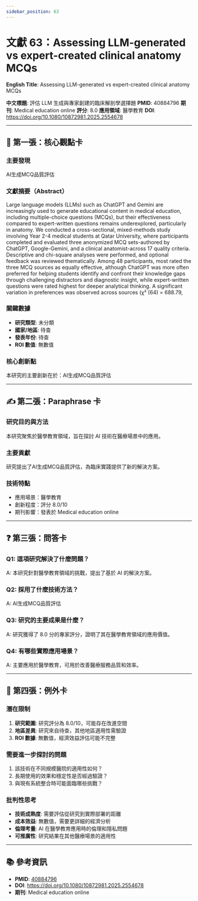 ```yaml
---
sidebar_position: 63
---
```


# 文獻 63：Assessing LLM-generated vs expert-created clinical anatomy MCQs

**English Title**: Assessing LLM-generated vs expert-created clinical anatomy MCQs

**中文標題**: 評估 LLM 生成與專家創建的臨床解剖學選擇題
**PMID**: 40884796
**期刊**: Medical education online
**評分**: 8.0
**應用領域**: 醫學教育
**DOI**: https://doi.org/10.1080/10872981.2025.2554678

---

## 📌 第一張：核心觀點卡

### 主要發現
AI生成MCQ品質評估

### 文獻摘要（Abstract）
Large language models (LLMs) such as ChatGPT and Gemini are increasingly used to generate educational content in medical education, including multiple-choice questions (MCQs), but their effectiveness compared to expert-written questions remains underexplored, particularly in anatomy. We conducted a cross-sectional, mixed-methods study involving Year 2-4 medical students at Qatar University, where participants completed and evaluated three anonymized MCQ sets-authored by ChatGPT, Google-Gemini, and a clinical anatomist-across 17 quality criteria. Descriptive and chi-square analyses were performed, and optional feedback was reviewed thematically. Among 48 participants, most rated the three MCQ sources as equally effective, although ChatGPT was more often preferred for helping students identify and confront their knowledge gaps through challenging distractors and diagnostic insight, while expert-written questions were rated highest for deeper analytical thinking. A significant variation in preferences was observed across sources (χ² (64) = 688.79,

### 關鍵數據
- **研究類型**: 未分類
- **國家/地區**: 待查
- **發表年份**: 待查
- **ROI 數值**: 無數值

### 核心創新點
本研究的主要創新在於：AI生成MCQ品質評估

---

## ✍️ 第二張：Paraphrase 卡

### 研究目的與方法
本研究聚焦於醫學教育領域，旨在探討 AI 技術在醫療場景中的應用。

### 主要貢獻
研究提出了AI生成MCQ品質評估，為臨床實踐提供了新的解決方案。

### 技術特點
- 應用場景：醫學教育
- 創新程度：評分 8.0/10
- 期刊影響：發表於 Medical education online

---

## ❓ 第三張：問答卡

### Q1: 這項研究解決了什麼問題？
A: 本研究針對醫學教育領域的挑戰，提出了基於 AI 的解決方案。

### Q2: 採用了什麼技術方法？
A: AI生成MCQ品質評估

### Q3: 研究的主要成果是什麼？
A: 研究獲得了 8.0 分的專家評分，證明了其在醫學教育領域的應用價值。

### Q4: 有哪些實際應用場景？
A: 主要應用於醫學教育，可用於改善醫療服務品質和效率。

---

## 🤔 第四張：例外卡

### 潛在限制
1. **研究範圍**: 研究評分為 8.0/10，可能存在改進空間
2. **地區差異**: 研究來自待查，其他地區適用性需驗證
3. **ROI 數據**: 無數值，經濟效益評估可能不完整

### 需要進一步探討的問題
1. 該技術在不同規模醫院的適用性如何？
2. 長期使用的效果和穩定性是否經過驗證？
3. 與現有系統整合時可能面臨哪些挑戰？

### 批判性思考
- **技術成熟度**: 需要評估從研究到實際部署的距離
- **成本效益**: 無數值，需要更詳細的經濟分析
- **倫理考量**: AI 在醫學教育應用時的倫理和隱私問題
- **可推廣性**: 研究結果在其他醫療場景的適用性

---

## 📚 參考資訊
- **PMID**: [40884796](https://pubmed.ncbi.nlm.nih.gov/40884796/)
- **DOI**: https://doi.org/10.1080/10872981.2025.2554678
- **期刊**: Medical education online
